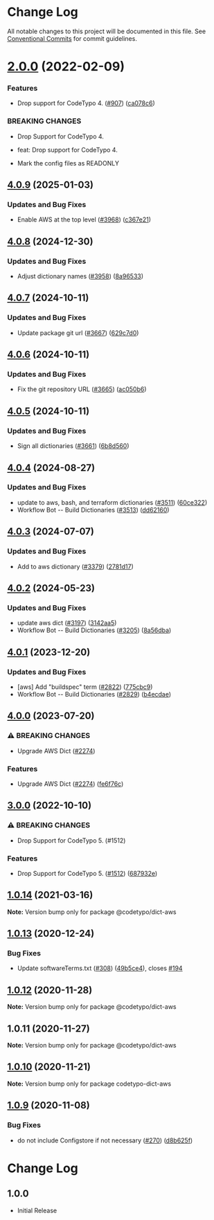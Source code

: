 # Change Log

All notable changes to this project will be documented in this file.
See [Conventional Commits](https://conventionalcommits.org) for commit guidelines.

# [2.0.0](https://github.com/khulnasoft/codetypo-dicts/compare/@codetypo/dict-aws@1.0.14...@codetypo/dict-aws@2.0.0) (2022-02-09)


### Features

* Drop support for CodeTypo 4. ([#907](https://github.com/khulnasoft/codetypo-dicts/issues/907)) ([ca078c6](https://github.com/khulnasoft/codetypo-dicts/commit/ca078c6a2e188cc3cf6276db1ba7e007f0f06f27))


### BREAKING CHANGES

* Drop Support for CodeTypo 4.

* feat: Drop support for CodeTypo 4.
* Mark the config files as READONLY





## [4.0.9](https://github.com/khulnasoft/codetypo-dicts/compare/@codetypo/dict-aws@4.0.8...@codetypo/dict-aws@4.0.9) (2025-01-03)


### Updates and Bug Fixes

* Enable AWS at the top level ([#3968](https://github.com/khulnasoft/codetypo-dicts/issues/3968)) ([c367e21](https://github.com/khulnasoft/codetypo-dicts/commit/c367e21f4d4dc536218aa611a4ff2e4ca6e20378))

## [4.0.8](https://github.com/khulnasoft/codetypo-dicts/compare/@codetypo/dict-aws@4.0.7...@codetypo/dict-aws@4.0.8) (2024-12-30)


### Updates and Bug Fixes

* Adjust dictionary names ([#3958](https://github.com/khulnasoft/codetypo-dicts/issues/3958)) ([8a96533](https://github.com/khulnasoft/codetypo-dicts/commit/8a96533bec21280103740868b81559437c413501))

## [4.0.7](https://github.com/khulnasoft/codetypo-dicts/compare/@codetypo/dict-aws@4.0.6...@codetypo/dict-aws@4.0.7) (2024-10-11)


### Updates and Bug Fixes

* Update package git url ([#3667](https://github.com/khulnasoft/codetypo-dicts/issues/3667)) ([629c7d0](https://github.com/khulnasoft/codetypo-dicts/commit/629c7d0a5e1bacad1d3874b1f8372edc3494ef97))

## [4.0.6](https://github.com/khulnasoft/codetypo-dicts/compare/@codetypo/dict-aws@4.0.5...@codetypo/dict-aws@4.0.6) (2024-10-11)


### Updates and Bug Fixes

* Fix the git repository URL ([#3665](https://github.com/khulnasoft/codetypo-dicts/issues/3665)) ([ac050b6](https://github.com/khulnasoft/codetypo-dicts/commit/ac050b697d57820109995e92fac5ccc32ced1723))

## [4.0.5](https://github.com/khulnasoft/codetypo-dicts/compare/@codetypo/dict-aws@4.0.4...@codetypo/dict-aws@4.0.5) (2024-10-11)


### Updates and Bug Fixes

* Sign all dictionaries ([#3661](https://github.com/khulnasoft/codetypo-dicts/issues/3661)) ([6b8d560](https://github.com/khulnasoft/codetypo-dicts/commit/6b8d560cf51a593458ce42bca415859f872cfc97))

## [4.0.4](https://github.com/khulnasoft/codetypo-dicts/compare/@codetypo/dict-aws@4.0.3...@codetypo/dict-aws@4.0.4) (2024-08-27)


### Updates and Bug Fixes

* update to aws, bash, and terraform dictionaries ([#3511](https://github.com/khulnasoft/codetypo-dicts/issues/3511)) ([60ce322](https://github.com/khulnasoft/codetypo-dicts/commit/60ce322b1efc569cc44df8ef1d2718fb9dccd2f1))
* Workflow Bot -- Build Dictionaries ([#3513](https://github.com/khulnasoft/codetypo-dicts/issues/3513)) ([dd62160](https://github.com/khulnasoft/codetypo-dicts/commit/dd621602b82bf6fbaab9a927614d440642a9bc13))

## [4.0.3](https://github.com/khulnasoft/codetypo-dicts/compare/@codetypo/dict-aws@4.0.2...@codetypo/dict-aws@4.0.3) (2024-07-07)


### Updates and Bug Fixes

* Add to aws dictionary ([#3379](https://github.com/khulnasoft/codetypo-dicts/issues/3379)) ([2781d17](https://github.com/khulnasoft/codetypo-dicts/commit/2781d17fa245ddb019055811e2c676ae40213bc3))

## [4.0.2](https://github.com/khulnasoft/codetypo-dicts/compare/@codetypo/dict-aws@4.0.1...@codetypo/dict-aws@4.0.2) (2024-05-23)


### Updates and Bug Fixes

* update aws dict ([#3197](https://github.com/khulnasoft/codetypo-dicts/issues/3197)) ([3142aa5](https://github.com/khulnasoft/codetypo-dicts/commit/3142aa59b89e0d708363fbc68ad7a0a91053da0e))
* Workflow Bot -- Build Dictionaries ([#3205](https://github.com/khulnasoft/codetypo-dicts/issues/3205)) ([8a56dba](https://github.com/khulnasoft/codetypo-dicts/commit/8a56dba2acc59b9b1345d7657cd7aefcb4932824))

## [4.0.1](https://github.com/khulnasoft/codetypo-dicts/compare/@codetypo/dict-aws@4.0.0...@codetypo/dict-aws@4.0.1) (2023-12-20)


### Updates and Bug Fixes

* [aws] Add "buildspec" term ([#2822](https://github.com/khulnasoft/codetypo-dicts/issues/2822)) ([775cbc9](https://github.com/khulnasoft/codetypo-dicts/commit/775cbc998253f83283cb544eaccc2f5fc57882b7))
* Workflow Bot -- Build Dictionaries ([#2829](https://github.com/khulnasoft/codetypo-dicts/issues/2829)) ([b4ecdae](https://github.com/khulnasoft/codetypo-dicts/commit/b4ecdaeca74e12036f812c714411f61918fab5c7))

## [4.0.0](https://github.com/khulnasoft/codetypo-dicts/compare/@codetypo/dict-aws@3.0.0...@codetypo/dict-aws@4.0.0) (2023-07-20)


### ⚠ BREAKING CHANGES

* Upgrade AWS Dict ([#2274](https://github.com/khulnasoft/codetypo-dicts/issues/2274))

### Features

* Upgrade AWS Dict ([#2274](https://github.com/khulnasoft/codetypo-dicts/issues/2274)) ([fe6f76c](https://github.com/khulnasoft/codetypo-dicts/commit/fe6f76cf8e4ea134f747d5cc9e2c7251fc1f777f))

## [3.0.0](https://github.com/khulnasoft/codetypo-dicts/compare/@codetypo/dict-aws@2.0.0...@codetypo/dict-aws@3.0.0) (2022-10-10)


### ⚠ BREAKING CHANGES

* Drop Support for CodeTypo 5. (#1512)

### Features

* Drop Support for CodeTypo 5. ([#1512](https://github.com/khulnasoft/codetypo-dicts/issues/1512)) ([687932e](https://github.com/khulnasoft/codetypo-dicts/commit/687932e187e4bce87d7904e3a2e53dd6de6ac372))

## [1.0.14](https://github.com/khulnasoft/codetypo-dicts/compare/@codetypo/dict-aws@1.0.13...@codetypo/dict-aws@1.0.14) (2021-03-16)

**Note:** Version bump only for package @codetypo/dict-aws





## [1.0.13](https://github.com/khulnasoft/codetypo-dicts/compare/@codetypo/dict-aws@1.0.12...@codetypo/dict-aws@1.0.13) (2020-12-24)


### Bug Fixes

* Update softwareTerms.txt ([#308](https://github.com/khulnasoft/codetypo-dicts/issues/308)) ([49b5ce4](https://github.com/khulnasoft/codetypo-dicts/commit/49b5ce4a2436f3c99969d6425128d55f84c8a7fc)), closes [#194](https://github.com/khulnasoft/codetypo-dicts/issues/194)





## [1.0.12](https://github.com/khulnasoft/codetypo-dicts/compare/@codetypo/dict-aws@1.0.11...@codetypo/dict-aws@1.0.12) (2020-11-28)

**Note:** Version bump only for package @codetypo/dict-aws





## 1.0.11 (2020-11-27)

**Note:** Version bump only for package @codetypo/dict-aws





## [1.0.10](https://github.com/khulnasoft/codetypo-dicts/compare/codetypo-dict-aws@1.0.9...codetypo-dict-aws@1.0.10) (2020-11-21)

**Note:** Version bump only for package codetypo-dict-aws

## [1.0.9](https://github.com/khulnasoft/codetypo-dicts/compare/codetypo-dict-aws@1.0.8...codetypo-dict-aws@1.0.9) (2020-11-08)

### Bug Fixes

- do not include Configstore if not necessary ([#270](https://github.com/khulnasoft/codetypo-dicts/issues/270)) ([d8b625f](https://github.com/khulnasoft/codetypo-dicts/commit/d8b625f2f42d5cc6c4a9390216ac1e5037886e44))

# Change Log

## 1.0.0

- Initial Release
